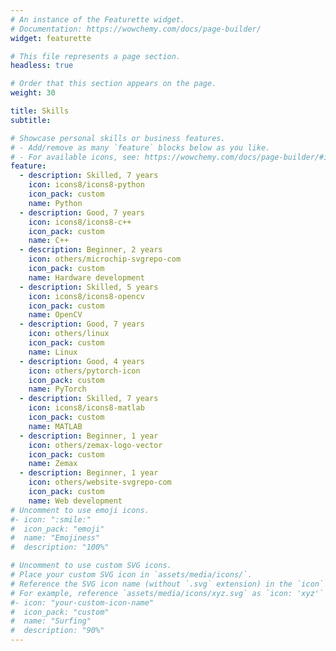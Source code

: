 ```yaml
---
# An instance of the Featurette widget.
# Documentation: https://wowchemy.com/docs/page-builder/
widget: featurette

# This file represents a page section.
headless: true

# Order that this section appears on the page.
weight: 30

title: Skills
subtitle:

# Showcase personal skills or business features.
# - Add/remove as many `feature` blocks below as you like.
# - For available icons, see: https://wowchemy.com/docs/page-builder/#icons
feature:
  - description: Skilled, 7 years
    icon: icons8/icons8-python
    icon_pack: custom
    name: Python
  - description: Good, 7 years
    icon: icons8/icons8-c++
    icon_pack: custom
    name: C++
  - description: Beginner, 2 years
    icon: others/microchip-svgrepo-com
    icon_pack: custom
    name: Hardware development
  - description: Skilled, 5 years
    icon: icons8/icons8-opencv
    icon_pack: custom
    name: OpenCV
  - description: Good, 7 years
    icon: others/linux
    icon_pack: custom
    name: Linux
  - description: Good, 4 years
    icon: others/pytorch-icon
    icon_pack: custom
    name: PyTorch
  - description: Skilled, 7 years
    icon: icons8/icons8-matlab
    icon_pack: custom
    name: MATLAB
  - description: Beginner, 1 year
    icon: others/zemax-logo-vector
    icon_pack: custom
    name: Zemax
  - description: Beginner, 1 year
    icon: others/website-svgrepo-com
    icon_pack: custom
    name: Web development
# Uncomment to use emoji icons.
#- icon: ":smile:"
#  icon_pack: "emoji"
#  name: "Emojiness"
#  description: "100%"

# Uncomment to use custom SVG icons.
# Place your custom SVG icon in `assets/media/icons/`.
# Reference the SVG icon name (without `.svg` extension) in the `icon` field.
# For example, reference `assets/media/icons/xyz.svg` as `icon: 'xyz'`
#- icon: "your-custom-icon-name"
#  icon_pack: "custom"
#  name: "Surfing"
#  description: "90%"
---
```

